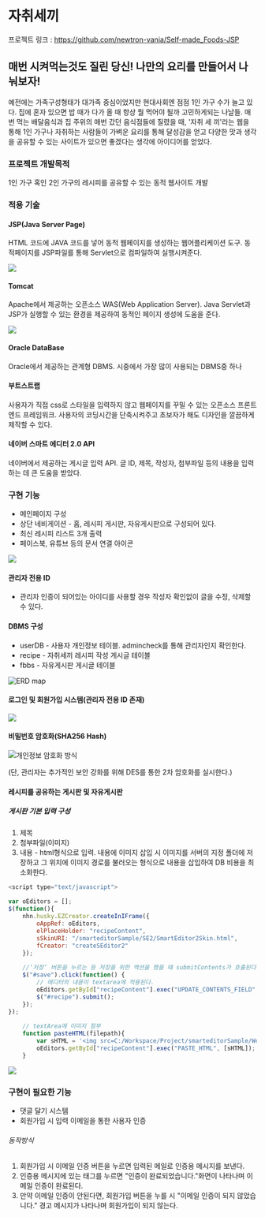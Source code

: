 # 자취세끼

프로젝트 링크 : https://github.com/newtron-vania/Self-made_Foods-JSP

## 매번 시켜먹는것도 질린 당신! 나만의 요리를 만들어서 나눠보자!
예전에는 가족구성형태가 대가족 중심이었지만 현대사회엔 점점 1인 가구 수가 늘고 있다. 집에 혼자 있으면 밥 때가 다가 올 때 항상 뭘 먹어야 될까 고민하게되는 나날들. 매번 먹는 배달음식과 집 주위의 매번 갔던 음식점들에 질렸을 때, '자취 세 끼'라는 웹을 통해 1인 가구나 자취하는 사람들이 가벼운 요리를 통해 달성감을 얻고 다양한 맛과 생각을 공유할 수 있는 사이트가 있으면 좋겠다는 생각에 아이디어를 얻었다.

### 프로젝트 개발목적
1인 가구 혹인 2인 가구의 레시피를 공유할 수 있는 동적 웹사이트 개발

### 적용 기술

#### JSP(Java Server Page)
HTML 코드에 JAVA 코드를 넣어 동적 웹페이지를 생성하는 웹어플리케이션 도구. 동적페이지를 JSP파일를 통해 Servlet으로 컴파일하여 실행시켜준다.

<img src="https://user-images.githubusercontent.com/48934539/201462092-1418a4e1-d3f2-40a2-b560-c7a1d4493161.png" align="center">


#### Tomcat
Apache에서 제공하는 오픈소스 WAS(Web Application Server). Java Servlet과 JSP가 실행할 수 있는 환경을 제공하여 동적인 페이지 생성에 도움을 준다.

<img src="https://user-images.githubusercontent.com/48934539/201462066-76c24bb9-fe88-49ed-859e-8c1ddf33038b.png">

#### Oracle DataBase
Oracle에서 제공하는 관계형 DBMS. 시중에서 가장 많이 사용되는 DBMS중 하나

#### 부트스트랩
사용자가 직접 css로 스타일을 입력하지 않고 웹페이지를 꾸밀 수 있는 오픈소스 프론트엔드 프레임워크. 사용자의 코딩시간을 단축시켜주고 초보자가 해도 디자인을 깔끔하게 제작할 수 있다.

#### 네이버 스마트 에디터 2.0 API
네이버에서 제공하는 게시글 입력 API. 글 ID, 제목, 작성자, 첨부파일 등의 내용을 입력하는 데 큰 도움을 받았다.


### 구현 기능
- 메인페이지 구성
- 상단 네비게이션 - 홈, 레시피 게시판, 자유게시판으로 구성되어 있다.
- 최신 레시피 리스트 3개 출력
- 페이스북, 유튜브 등의 문서 연결 아이콘

<img src="https://user-images.githubusercontent.com/48934539/201462433-a1656707-92f0-4d65-aa1f-a765712317c5.png">

#### 관리자 전용 ID
- 관리자 인증이 되어있는 아이디를 사용할 경우 작성자 확인없이 글을 수정, 삭제할 수 있다.

#### DBMS 구성
- userDB - 사용자 개인정보 테이블. admincheck를 통해 관리자인지 확인한다.
- recipe - 자취세끼 레시피 작성 게시글 테이블
- fbbs - 자유게시판 게시글 테이블

![ERD map](https://user-images.githubusercontent.com/48934539/201463015-332d1e46-f097-4e26-867f-f95acc112335.PNG)


#### 로그인 및 회원가입 시스템(관리자 전용 ID 존재)

<img src="https://user-images.githubusercontent.com/48934539/201462414-124b8b51-99c7-4368-b56f-41d823ab8c6d.png">

#### 비밀번호 암호화(SHA256 Hash)

![개인정보 암호화 방식](https://user-images.githubusercontent.com/48934539/201463192-4a5d48e1-0516-417c-952a-290f174402bb.PNG)

(단, 관리자는 추가적인 보안 강화를 위해 DES를 통한 2차 암호화를 실시한다.)

#### 레시피를 공유하는 게시판 및 자유게시판
##### 게시판 기본 입력 구성 
1. 제목
2. 첨부파일(이미지)
3. 내용 - html형식으로 입력. 내용에 이미지 삽입 시 이미지를 서버의 지정 폴더에 저장하고 그 위치에 이미지 경로를 불러오는 형식으로 내용을 삽입하여 DB 비용을 최소화한다.

```javascript
<script type="text/javascript">
 
var oEditors = [];
$(function(){
	nhn.husky.EZCreator.createInIFrame({
	    oAppRef: oEditors,
	    elPlaceHolder: "recipeContent",
	    sSkinURI: "/smarteditorSample/SE2/SmartEditor2Skin.html",
	    fCreator: "createSEditor2"
	});
	 
	//‘저장’ 버튼을 누르는 등 저장을 위한 액션을 했을 때 submitContents가 호출된다고 가정한다.
	$("#save").click(function() {
	    // 에디터의 내용이 textarea에 적용된다.
	    oEditors.getById["recipeContent"].exec("UPDATE_CONTENTS_FIELD", [ ]);
	    $("#recipe").submit();
	});
});
	 
	// textArea에 이미지 첨부
	function pasteHTML(filepath){
	    var sHTML = '<img src=C:/Workspace/Project/smarteditorSample/WebContent/img/'+filepath+'>';
	    oEditors.getById["recipeContent"].exec("PASTE_HTML", [sHTML]);
	}
```
<img src="https://user-images.githubusercontent.com/48934539/201462475-7df6d844-6adf-4096-bfbe-9c4698e5d0fe.png">

### 구현이 필요한 기능
- 댓글 달기 시스템
- 회원가입 시 입력 이메일을 통한 사용자 인증
###### 동작방식
1. 회원가입 시 이메일 인증 버튼을 누르면 입력된 메일로 인증용 메시지를 보낸다. 
2. 인증용 메시지에 있는 태그를 누르면 "인증이 완료되었습니다."화면이 나타나며 이메일 인증이 완료된다.
3. 만약 이메일 인증이 안된다면, 회원가입 버튼을 누를 시 "이메일 인증이 되지 않았습니다." 경고 메시지가 나타나며 회원가입이 되지 않는다.
